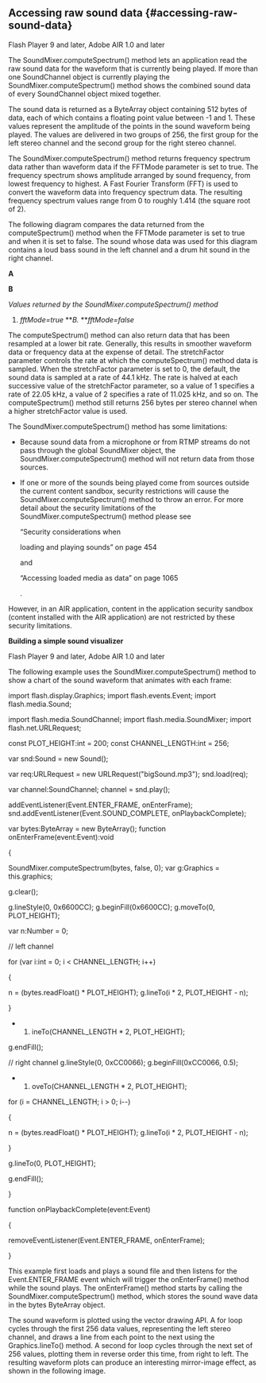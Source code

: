## Accessing raw sound data {#accessing-raw-sound-data}

Flash Player 9 and later, Adobe AIR 1.0 and later

The SoundMixer.computeSpectrum() method lets an application read the raw sound data for the waveform that is currently being played. If more than one SoundChannel object is currently playing the SoundMixer.computeSpectrum() method shows the combined sound data of every SoundChannel object mixed together.

The sound data is returned as a ByteArray object containing 512 bytes of data, each of which contains a floating point value between -1 and 1\. These values represent the amplitude of the points in the sound waveform being played. The values are delivered in two groups of 256, the first group for the left stereo channel and the second group for the right stereo channel.

The SoundMixer.computeSpectrum() method returns frequency spectrum data rather than waveform data if the FFTMode parameter is set to true. The frequency spectrum shows amplitude arranged by sound frequency, from lowest frequency to highest. A Fast Fourier Transform (FFT) is used to convert the waveform data into frequency spectrum data. The resulting frequency spectrum values range from 0 to roughly 1.414 (the square root of 2).

The following diagram compares the data returned from the computeSpectrum() method when the FFTMode parameter is set to true and when it is set to false. The sound whose data was used for this diagram contains a loud bass sound in the left channel and a drum hit sound in the right channel.

**A**

**B**

_Values returned by the SoundMixer.computeSpectrum() method_

1.  _fftMode=true_ **_B._ **_fftMode=false_

The computeSpectrum() method can also return data that has been resampled at a lower bit rate. Generally, this results in smoother waveform data or frequency data at the expense of detail. The stretchFactor parameter controls the rate at which the computeSpectrum() method data is sampled. When the stretchFactor parameter is set to 0, the default, the sound data is sampled at a rate of 44.1 kHz. The rate is halved at each successive value of the stretchFactor parameter, so a value of 1 specifies a rate of 22.05 kHz, a value of 2 specifies a rate of 11.025 kHz, and so on. The computeSpectrum() method still returns 256 bytes per stereo channel when a higher stretchFactor value is used.

The SoundMixer.computeSpectrum() method has some limitations:

*   Because sound data from a microphone or from RTMP streams do not pass through the global SoundMixer object, the SoundMixer.computeSpectrum() method will not return data from those sources.
*   If one or more of the sounds being played come from sources outside the current content sandbox, security restrictions will cause the SoundMixer.computeSpectrum() method to throw an error. For more detail about the security limitations of the SoundMixer.computeSpectrum() method please see

    “Security considerations when

    loading and playing sounds” on page 454

    and

    “Accessing loaded media as data” on page 1065

    .

However, in an AIR application, content in the application security sandbox (content installed with the AIR application) are not restricted by these security limitations.

**Building a simple sound visualizer**

Flash Player 9 and later, Adobe AIR 1.0 and later

The following example uses the SoundMixer.computeSpectrum() method to show a chart of the sound waveform that animates with each frame:

import flash.display.Graphics; import flash.events.Event; import flash.media.Sound;

import flash.media.SoundChannel; import flash.media.SoundMixer; import flash.net.URLRequest;

const PLOT_HEIGHT:int = 200; const CHANNEL_LENGTH:int = 256;

var snd:Sound = new Sound();

var req:URLRequest = new URLRequest(&quot;bigSound.mp3&quot;); snd.load(req);

var channel:SoundChannel; channel = snd.play();

addEventListener(Event.ENTER_FRAME, onEnterFrame); snd.addEventListener(Event.SOUND_COMPLETE, onPlaybackComplete);

var bytes:ByteArray = new ByteArray(); function onEnterFrame(event:Event):void

{

SoundMixer.computeSpectrum(bytes, false, 0); var g:Graphics = this.graphics;

g.clear();

g.lineStyle(0, 0x6600CC); g.beginFill(0x6600CC); g.moveTo(0, PLOT_HEIGHT);

var n:Number = 0;

// left channel

for (var i:int = 0; i &lt; CHANNEL_LENGTH; i++)

{

n = (bytes.readFloat() * PLOT_HEIGHT); g.lineTo(i * 2, PLOT_HEIGHT - n);

}

*   1.  ineTo(CHANNEL_LENGTH * 2, PLOT_HEIGHT);

g.endFill();

// right channel g.lineStyle(0, 0xCC0066); g.beginFill(0xCC0066, 0.5);

*   1.  oveTo(CHANNEL_LENGTH * 2, PLOT_HEIGHT);

for (i = CHANNEL_LENGTH; i &gt; 0; i--)

{

n = (bytes.readFloat() * PLOT_HEIGHT); g.lineTo(i * 2, PLOT_HEIGHT - n);

}

g.lineTo(0, PLOT_HEIGHT);

g.endFill();

}

function onPlaybackComplete(event:Event)

{

removeEventListener(Event.ENTER_FRAME, onEnterFrame);

}

This example first loads and plays a sound file and then listens for the Event.ENTER_FRAME event which will trigger the onEnterFrame() method while the sound plays. The onEnterFrame() method starts by calling the SoundMixer.computeSpectrum() method, which stores the sound wave data in the bytes ByteArray object.

The sound waveform is plotted using the vector drawing API. A for loop cycles through the first 256 data values, representing the left stereo channel, and draws a line from each point to the next using the Graphics.lineTo() method. A second for loop cycles through the next set of 256 values, plotting them in reverse order this time, from right to left. The resulting waveform plots can produce an interesting mirror-image effect, as shown in the following image.